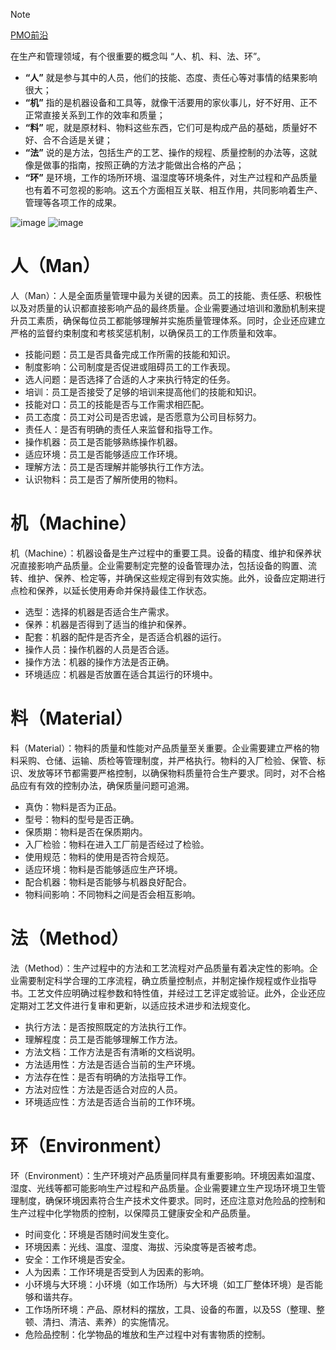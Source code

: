 > [!NOTE]
>  [PMO前沿](https://mp.weixin.qq.com/s/ouZbMZvc6BVhVvlaQPNaQA)

在生产和管理领域，有个很重要的概念叫 “人、机、料、法、环”。
- **“人”** 就是参与其中的人员，他们的技能、态度、责任心等对事情的结果影响很大；
- **“机”** 指的是机器设备和工具等，就像干活要用的家伙事儿，好不好用、正不正常直接关系到工作的效率和质量；
- **“料”** 呢，就是原材料、物料这些东西，它们可是构成产品的基础，质量好不好、合不合适是关键；
- **“法”** 说的是方法，包括生产的工艺、操作的规程、质量控制的办法等，这就像是做事的指南，按照正确的方法才能做出合格的产品；
- **“环”** 是环境，工作的场所环境、温湿度等环境条件，对生产过程和产品质量也有着不可忽视的影响。这五个方面相互关联、相互作用，共同影响着生产、管理等各项工作的成果。

![image](https://github.com/user-attachments/assets/ab54fff3-b516-49af-a012-af6e67a77246 )
![image](https://github.com/user-attachments/assets/1a7637a3-1552-4f45-b410-d85ba98735f3)

# 人（Man）

人（Man）：人是全面质量管理中最为关键的因素。员工的技能、责任感、积极性以及对质量的认识都直接影响产品的最终质量。企业需要通过培训和激励机制来提升员工素质，确保每位员工都能够理解并实施质量管理体系。同时，企业还应建立严格的监督约束制度和考核奖惩机制，以确保员工的工作质量和效率。
- 技能问题：员工是否具备完成工作所需的技能和知识。
- 制度影响：公司制度是否促进或阻碍员工的工作表现。
- 选人问题：是否选择了合适的人才来执行特定的任务。
- 培训：员工是否接受了足够的培训来提高他们的技能和知识。
- 技能对口：员工的技能是否与工作需求相匹配。
- 员工态度：员工对公司是否忠诚，是否愿意为公司目标努力。
- 责任人：是否有明确的责任人来监督和指导工作。
- 操作机器：员工是否能够熟练操作机器。
- 适应环境：员工是否能够适应工作环境。
- 理解方法：员工是否理解并能够执行工作方法。
- 认识物料：员工是否了解所使用的物料。

# 机（Machine）

机（Machine）：机器设备是生产过程中的重要工具。设备的精度、维护和保养状况直接影响产品质量。企业需要制定完整的设备管理办法，包括设备的购置、流转、维护、保养、检定等，并确保这些规定得到有效实施。此外，设备应定期进行点检和保养，以延长使用寿命并保持最佳工作状态。
- 选型：选择的机器是否适合生产需求。
- 保养：机器是否得到了适当的维护和保养。
- 配套：机器的配件是否齐全，是否适合机器的运行。
- 操作人员：操作机器的人员是否合适。
- 操作方法：机器的操作方法是否正确。
- 环境适应：机器是否放置在适合其运行的环境中。

# 料（Material）

料（Material）：物料的质量和性能对产品质量至关重要。企业需要建立严格的物料采购、仓储、运输、质检等管理制度，并严格执行。物料的入厂检验、保管、标识、发放等环节都需要严格控制，以确保物料质量符合生产要求。同时，对不合格品应有有效的控制办法，确保质量问题可追溯。
- 真伪：物料是否为正品。
- 型号：物料的型号是否正确。
- 保质期：物料是否在保质期内。
- 入厂检验：物料在进入工厂前是否经过了检验。
- 使用规范：物料的使用是否符合规范。
- 适应环境：物料是否能够适应生产环境。
- 配合机器：物料是否能够与机器良好配合。
- 物料间影响：不同物料之间是否会相互影响。

# 法（Method）

法（Method）：生产过程中的方法和工艺流程对产品质量有着决定性的影响。企业需要制定科学合理的工序流程，确立质量控制点，并制定操作规程或作业指导书。工艺文件应明确过程参数和特性值，并经过工艺评定或验证。此外，企业还应定期对工艺文件进行复审和更新，以适应技术进步和法规变化。
- 执行方法：是否按照既定的方法执行工作。
- 理解程度：员工是否能够理解工作方法。
- 方法文档：工作方法是否有清晰的文档说明。
- 方法适用性：方法是否适合当前的生产环境。
- 方法存在性：是否有明确的方法指导工作。
- 方法对应性：方法是否适合对应的人员。
- 环境适应性：方法是否适合当前的工作环境。

# 环（Environment）

环（Environment）：生产环境对产品质量同样具有重要影响。环境因素如温度、湿度、光线等都可能影响生产过程和产品质量。企业需要建立生产现场环境卫生管理制度，确保环境因素符合生产技术文件要求。同时，还应注意对危险品的控制和生产过程中化学物质的控制，以保障员工健康安全和产品质量。
- 时间变化：环境是否随时间发生变化。
- 环境因素：光线、温度、湿度、海拔、污染度等是否被考虑。
- 安全：工作环境是否安全。
- 人为因素：工作环境是否受到人为因素的影响。
- 小环境与大环境：小环境（如工作场所）与大环境（如工厂整体环境）是否能够和谐共存。
- 工作场所环境：产品、原材料的摆放，工具、设备的布置，以及5S（整理、整顿、清扫、清洁、素养）的实施情况。
- 危险品控制：化学物品的堆放和生产过程中对有害物质的控制。
